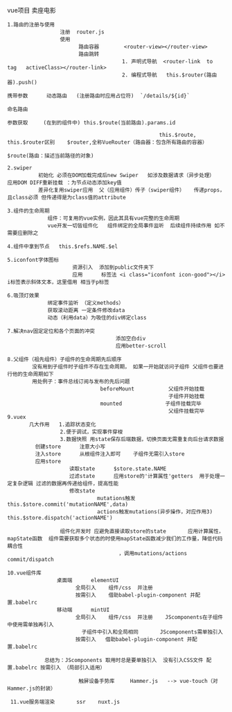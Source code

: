 vue项目  卖座电影 

    1.路由的注册与使用   
                     注册  router.js
                     使用 
                           路由容器        <router-view></router-view>
                           路由跳转        
                                         1. 声明式导航  <router-link  to  tag   activeClass></router-link>
                                         2. 编程式导航   this.$router(路由器).push()  
                                                                          携带参数      动态路由   (注册路由时应用占位符)  `/details/${id}`
                                                                                       命名路由
                                                                          参数获取     (在到的组件中) this.$route(当前路由).params.id
                                                                          
                                                     this.$route, this.$router区别    $router,全称VueRouter（路由器：包含所有路由的容器） 
                                                                                      $route(路由：描述当前路径的对象) 

    2.swiper   
              初始化 必须在DOM加载完成后new Swiper   如涉及数据请求（异步处理）  应用DOM DIFF重新挂载 ：为节点动态添加key值
              差异化复用swiper应用  父（应用组件）传子（swiper组件）   传递props，且class必须 但传递得是为class值的attribute

    3.组件的生命周期
                 组件：可复用的vue实例，因此其具有vue完整的生命周期
                 vue开发一切皆组件化   组件绑定的全局事件监听  后续组件持续作用 如不需要应删除之       

    4.组件中拿到节点   this.$refs.NAME.$el  

    5.iconfont字体图标   
                         资源引入  添加到public文件夹下
                         应用      标签法 <i class="iconfont icon-good"></i>   i标签表示斜体文本，这里借用 相当于p标签
                         
    6.吸顶灯效果     
                 绑定事件监听 （定义methods）  
                 获取滚动距离 一定条件修改data                
                 动态（利用data）为吸住的div绑定class

    7.解决nav固定定位和各个页面的冲突
                                       添加空白div
                                       应用better-scroll

    8.父组件（祖先组件）子组件的生命周期先后顺序  
            没有用到子组件时子组件不存在生命周期， 如果一开始就访问子组件 父组件也要进行他的生命周期如下
            用处例子：事件总线订阅与发布的先后问题
                                  beforeMount           父组件开始挂载
                                                        子组件开始挂载
                                  mounted              子组件挂载完毕
                                                        父组件挂载完毕 
    9.vuex   
           几大作用   1.追踪状态变化
                     2.便于调试，实现事件穿梭                                                                                     
                     3.数据快照 用state保存后端数据，切换页面无需重复向后台请求数据 
             创建store      注意大小写
             注入store      从根组件注入即可    子组件无需引入store
             应用store
                        读取state      $store.state.NAME
                        过滤state      应用store的'计算属性'getters  用于处理一定复杂逻辑 过滤的数据再传递给组件，提高性能
                        修改state    
                                 mutations触发                               this.$store.commit('mutationNAME',data)
                                 actions触发mutations(异步操作，对应作用3)     this.$store.dispatch('actionNAME')  
                                 
                     组件化开发时 应避免直接读取store的state       应用计算属性，mapState函数  组件需要获取多个状态的时使用mapState函数减少我们的工作量，降低代码耦合性
                                        ，调用mutations/actions  commit/dispatch

    10.vue组件库            
                    桌面端      elementUI  
                          全局引入    组件/css  并注册
                          按需引入    借助babel-plugin-component 并配置.babelrc  
                    移动端      mintUI   
                          全局引入    组件/css  并注册    JScomponents在子组件中使用需单独再引入
                            子组件中引入和全局相同       JScomponents需单独引入
                          按需引入   借助babel-plugin-component 并配置.babelrc

                总结为：JScomponents 取用时总是要单独引入  没有引入CSS文件 配置.babelrc 按需引入 （局部引入适用）        

                           触屏设备手势库     Hammer.js   --> vue-touch（对Hammer.js的封装）

     11.vue服务端渲染       ssr    nuxt.js                 